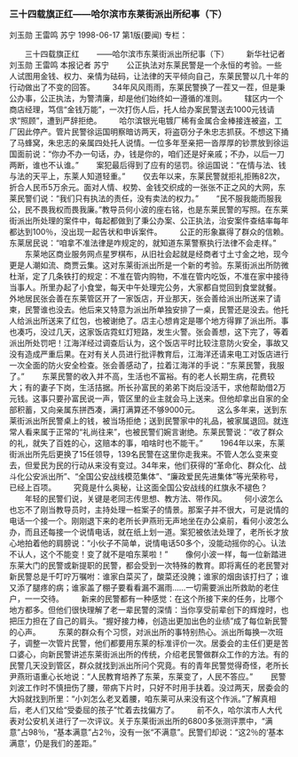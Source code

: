 ### 三十四载旗正红——哈尔滨市东莱街派出所纪事（下）
刘玉勋  王雷鸣  苏宁
1998-06-17
第1版(要闻)
专栏：

　　三十四载旗正红
　　——哈尔滨市东莱街派出所纪事（下）
　　新华社记者  刘玉勋  王雷鸣  本报记者  苏宁
　　公正执法对东莱民警是一个永恒的考验。一些人试图用金钱、权力、亲情为砝码，让法律的天平倾向自己，东莱民警以几十年的行动做出了不变的回答。
　　34年风风雨雨，东莱民警换了一茬又一茬，但是秉公办事，公正执法，为警清廉，却是他们始终如一遵循的准则。
　　辖区内一个商店经理，笃信“金钱万能”，一次打伤人后，托人给办案民警送去1000元钱请求“照顾”，遭到严辞拒绝。
　　哈尔滨银光电镀厂稀有金属合金棒接连被盗，工厂因此停产。管片民警徐运国明察暗访两天，将盗窃分子朱忠志抓获。不想这下捅了马蜂窝，朱忠志的亲属四处托人说情。一位多年至亲把一沓厚厚的钞票放到徐运国面前说：“你办不办一句话，办，钱是你的，咱们还是好亲戚；不办，以后一刀两断，谁也不认谁。”
　　案犯最后得到了应有的惩罚。徐运国说：“在情与法、钱与法的天平上，东莱人知道轻重。”
　　仅去年以来，东莱民警就拒礼拒贿82次，折合人民币5万余元。面对人情、权势、金钱交织成的一张张不正之风的大网，东莱民警们说：“我们只有执法的责任，没有卖法的权力。”
　　“民不服我能而服我公，民不畏我权而畏我廉。”教导员何小波的座右铭，也是东莱民警的写照。在东莱街派出所处理的案件中，每起都做到了秉公办案、公正执法，治安案件查结率每年都达到100％，没出现一起告状和申诉案件。
　　公正的形象赢得了群众的信赖。东莱居民说：“咱拿不准法律是咋规定的，就知道东莱警察执行法律不会走样。”
　　东莱地区商业服务网点星罗棋布，从旧社会起就是经商者寸土寸金之地，现今更是人潮如流、商贾云集。这对东莱街派出所是一个新的考验。东莱街派出所防微杜渐，定了几条铁打的规定：不准在管内购物，不准在管内吃饭，不准在家中接待当事人。所里办起了小食堂，每天中午处理完公务，大家都自觉回到食堂就餐。
    外地居民张会善在东莱管区开了一家饭店，开业那天，张会善给派出所送来了请柬，民警谁也没去。他后来又特意为派出所单独安排了一桌，民警还是没去。他托人给派出所送来了红包，也被谢绝了。店主心想肯定是哪个地方得罪了派出所。事也凑巧，没过几天，这家饭店霓虹灯短路，发生火警。张会善想，这下完了，等着派出所处罚吧！江海洋经过调查后认为，这个饭店平时比较注意防火安全，事故又没有造成严重后果。在对有关人员进行批评教育后，江海洋还请来电工对饭店进行一次全面的防火安全检查。张会善感动了，拉着江海洋的手说：“东莱民警，我服了。”
　　东莱民警的收入并不高，生活也不富裕。有的老人长期生病，花费较大；有的妻子下岗，生活拮据。所长孙富民的弟弟下岗后没活干，求他帮助借2万元钱。这事只要孙富民说一声，管区里的业主就会马上送来。但他却拿出自家的全部积蓄，又向亲属东拼西凑，满打满算还不够9000元。
　　这么多年来，送到东莱街派出所民警桌上的钱，被当场拒绝；送到民警家中的礼品，被家属退回。就连常人看来属于正常的“礼尚往来”，也被民警们婉言谢绝。东莱民警说：“收了群众的礼，就失了百姓的心，这赔本的事，咱啥时也不能干。”
　　1964年以来，东莱街派出所先后更换了15任领导，139名民警在这里你走我来。不管人怎么变来变去，但爱民为民的行动从来没有变过。34年来，他们获得的“革命化、群众化、战斗化公安派出所”、“全国公安战线模范集体”、“廉政爱民先进集体”等光荣称号，已经上百项。
　　究竟是什么奥秘，让这面全国公安战线的红旗永不褪色？
　　年轻的民警们说，关键是老同志传思想、教方法、带作风。
　　何小波怎么也忘不了刚当教导员时，主持处理一桩案子的情景。那案子并不很大，可是说情的电话一个接一个。刚刚退下来的老所长尹燕珩无声地坐在办公桌前，看何小波怎么办，而且还每接一个说情电话，就在纸上划一道。案犯被依法处理了，老所长才放心地拍着他的肩膀说：“小伙子不简单，说情电话50多个，没能动摇你的心。认法不认人，这个不能变！变了就不是咱东莱啦！”
　　像何小波一样，每一位新踏进东莱大门的民警或新提职的民警，都会受到一次特殊的教育。即将离任的老民警对新民警总是千叮咛万嘱咐：谁家白菜买了，酸菜还没腌；谁家的烟囱该打扫了；谁又添了腿疼的病；谁家盖了棚子要看看漏不漏雨……一切需要派出所救助的老住户，一一交待。
　　新来的民警都有一种感觉：在这个所接下来的任务，比哪个地方都多。但他们很快理解了老一辈民警的深情：当你享受前辈创下的辉煌时，也把压力担在了自己的肩头。“握好接力棒，创造出更加出色的业绩”成了每位新民警的心声。
　　东莱的群众有个习惯，对派出所的事特别热心。派出所每换一次班子，调整一次管片民警，他们都要用东莱的标准评价一次。居委会的主任们更是苦口婆心，向新民警讲述东莱街派出所的传统，介绍老民警做群众工作的方法。有的民警几天没到管区，群众就找到派出所问个究竟。有的青年民警觉得奇怪，老所长尹燕珩语重心长地说：“人民教育培养了东莱，东莱变了，人民不答应。”
　　民警刘波工作时不慎扭伤了腰，带病下片时，只好不时用手扶着。没过两天，居委会的大妈就找到所里：“小刘怎么老叉着腰，咱东莱可从来没有这个作派。”了解真相后，老人们又给“受委屈的孩子”忙着去找偏方了。
　　前不久，哈尔滨市人大代表对公安机关进行了一次评议。关于东莱街派出所的6800多张测评票中，“满意”占98％，“基本满意”占2％，没有一张“不满意”。民警们却说：“这2％的‘基本满意’，仍是我们的差距。”
